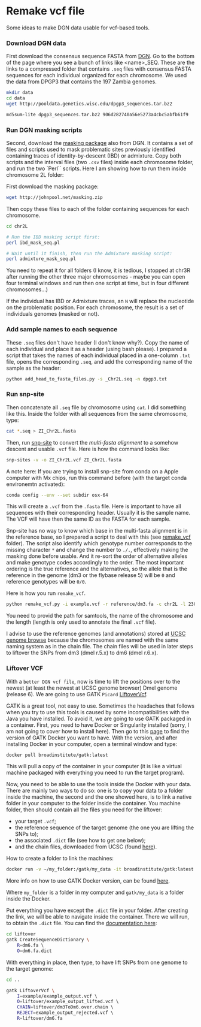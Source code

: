 # Remake vcf file

Some ideas to make DGN data usable for vcf-based tools.

### Download DGN data
First download the consensus sequence FASTA from [DGN](https://www.johnpool.net/genomes.html). Go to the bottom of the page where you see a bunch of links like \<name\>_SEQ. These are the links to a compressed folder that contains `.seq` files with consensus FASTA sequences for each individual organized for each chromosome. We used the data from DPGP3 that contains the 197 Zambia genomes.

```zsh
mkdir data
cd data
wget http://pooldata.genetics.wisc.edu/dpgp3_sequences.tar.bz2

md5sum-lite dpgp3_sequences.tar.bz2 906d282740a56e5273a4cbc5abfb61f9
```

### Run DGN masking scripts
Second, download the [masking package](http://johnpool.net/masking.zip) also from DGN. It contains a set of files and scripts used to mask problematic sites previously identified containing traces of identity-by-descent (IBD) or admixture. Copy both scripts and the interval files (two `.csv` files) inside each chromosome folder, and run the two `Perl`` scripts. Here I am showing how to run them inside chromosome 2L folder:

First download the masking package:
```zsh
wget http://johnpool.net/masking.zip
```

Then copy these files to each of the folder containing sequences for each chromosome.
```zsh
cd chr2L

# Run the IBD masking script first:
perl ibd_mask_seq.pl

# Wait until it finish, then run the Admixture masking script:
perl admixture_mask_seq.pl
```

You need to repeat it for all folders (I know, it is tedious, I stopped at chr3R after running the other three major chromosomes - maybe you can open four terminal windows and run then one script at time, but in four different chromosomes...)

If the individual has IBD or Admixture traces, an `N` will replace the nucleotide on the problematic position. For each chromosome, the result is a set of individuals genomes (masked or not). 

### Add sample names to each sequence
These `.seq` files don't have header (I don't know why?). Copy the name of each individual and place it as a header (using bash please). I prepared a script that takes the names of each individual placed in a one-column `.txt` file, opens the corresponding `.seq`, and add the corresponding name of the sample as the header:

```zsh
python add_head_to_fasta_files.py -s _Chr2L.seq -n dpgp3.txt
```

### Run snp-site
Then concatenate all `.seq` file by chromosome using `cat`. I did something like this. Inside the folder with all sequences from the same chromosome, type:

```zsh
cat *.seq > ZI_Chr2L.fasta
```

Then, run [snp-site](https://sanger-pathogens.github.io/snp-sites/) to convert the *multi-fasta alignment* to a somehow descent and usable `.vcf` file. Here is how the command looks like:

```zsh
snp-sites -v -o ZI_Chr2L.vcf ZI_Chr2L.fasta
```

A note here: If you are trying to install snp-site from conda on a Apple computer with Mx chips, run this command before (with the target conda environemtn activated):
```zsh
conda config --env --set subdir osx-64
```

This will create a `.vcf` from the `.fasta` file. Here is important to have all sequences with their corresponding header. Usually it is the sample name. The VCF will have then the same ID as the FASTA for each sample. 

Snp-site has no way to know which base in the multi-fasta alignment is in the reference base, so I prepared a script to deal with this (see [remake_vcf](https://github.com/vitorpavinato/dmel_data/tree/main/remake_vcf) folder). The script also identify which genotype number corresponds to the missing character `*` and change the number to `./.`, effectively making the masking done before usable. And it re-sort the order of alternative alleles and make genotype codes accordingly to the order. The most important ordering is the true reference and the alternatives, so the allele that is the reference in the genome (dm3 or the flybase release 5) will be `0` and reference genotypes will be `0/0`. 

Here is how you run `remake_vcf`.
```zsh
python remake_vcf.py -i example.vcf -r reference/dm3.fa -c chr2L -l 23011544 -o example_output.vcf -s /usr/local/anaconda3/envs/bioinfo/bin/samtools
```

You need to provid the path for samtools, the name of the chromosome and the length (length is only used to annotate the final `.vcf` file).

I advise to use the reference genomes (and annotations) stored at [UCSC genome browse](https://genome.ucsc.edu/cgi-bin/hgGateway) because the chromosomes are named with the same naming system as in the chain file. The chain files will be used in later steps to liftover the SNPs from dm3 (dmel r.5.x) to dm6 (dmel r.6.x).

### Liftover VCF
With a `better DGN vcf file`, now is time to lift the positions over to the newest (at least the newest at UCSC genome browser) Dmel genome (release 6). We are going to use GATK `Picard` [LiftoverVcf](https://gatk.broadinstitute.org/hc/en-us/articles/360037060932-LiftoverVcf-Picard). 

GATK is a great tool, not easy to use. Sometimes the headaches that follows when you try to use this tools is caused by some incompatibilities with the Java you have installed. To avoid it, we are going to use GATK packaged in a container. First, you need to have Docker or Singularity installed (sorry, I am not going to cover how to install here). Then go to this [page](https://hub.docker.com/r/broadinstitute/gatk/tags/) to find the version of GATK Docker you want to have. With the version, and after installing Docker in your computer, open a terminal window and type:

```zsh
docker pull broadinstitute/gatk:latest
```
This will pull a copy of the container in your computer (it is like a virtual machine packaged with everything you need to run the target program).

Now, you need to be able to use the tools inside the Docker with your data. There are mainly two ways to do so: one is to copy your data to a folder inside the machine, the second and the one showed here, is to link a native folder in your computer to the folder inside the container. You machine folder, then should contain all the files you need for the liftover:
- your target `.vcf`;
- the reference sequence of the target genome (the one you are lifting the SNPs to);
- the associated `.dict` file (see how to get one below);
- and the chain files, downloaded from UCSC (found [here](https://hgdownload.soe.ucsc.edu/goldenPath/dm3/liftOver/)).

How to create a folder to link the machines:
```zsh
docker run -v ~/my_folder:/gatk/my_data -it broadinstitute/gatk:latest
```

More info on how to use GATK Docker version, can be found [here](https://gatk.broadinstitute.org/hc/en-us/articles/360035889991--How-to-Run-GATK-in-a-Docker-container).

Where `my_folder` is a folder in my computer and `gatk/my_data` is a folder inside the Docker.

Put everything you have except the `.dict` file in your folder. After creating the link, we will be able to navigate inside the container. There we will run, to obtain the `.dict` file. You can find the [documentation here](https://gatk.broadinstitute.org/hc/en-us/articles/360037422891-CreateSequenceDictionary-Picard-):

```bash
cd liftover
gatk CreateSequenceDictionary \ 
    R=dm6.fa \ 
    O=dm6.fa.dict
```

With everything in place, then type, to have lift SNPs from one genome to the target genome:
```bash
cd ..

gatk LiftoverVcf \  
    I=example/example_output.vcf \ 
    O=liftover/example_output_lifted.vcf \  
    CHAIN=liftover/dm3ToDm6.over.chain \  
    REJECT=example_output_rejected.vcf \  
    R=liftover/dm6.fa

```
